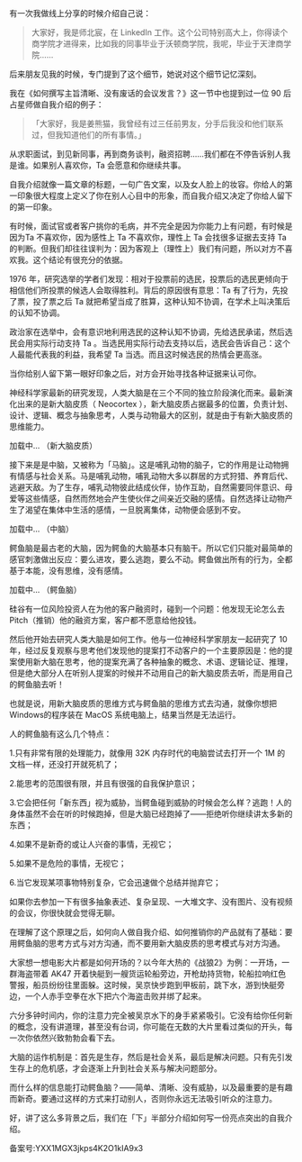 有一次我做线上分享的时候介绍自己说：

> 大家好，我是师北宸，在 LinkedIn 工作。这个公司特别高大上，你得读个商学院才进得来，比如我的同事毕业于沃顿商学院，我呢，毕业于天津商学院……

后来朋友见我的时候，专门提到了这个细节，她说对这个细节记忆深刻。

我在《如何撰写主旨清晰、没有废话的会议发言？》这一节中也提到过一位 90 后占星师做自我介绍的例子：

> 「大家好，我是姜熊猫，我曾经有过三任前男友，分手后我没和他们联系过，但我知道他们的所有事情。」

从求职面试，到见新同事，再到商务谈判，融资招聘……我们都在不停告诉别人我是谁。如果别人喜欢你，Ta 会愿意和你继续共事。

自我介绍就像一篇文章的标题，一句广告文案，以及女人脸上的妆容。你给人的第一印象很大程度上定义了你在别人心目中的形象，而自我介绍又决定了你给人留下的第一印象。

有时候，面试官或者客户挑你的毛病，并不完全是因为你能力上有问题，有时候是因为Ta 不喜欢你，因为感性上 Ta 不喜欢你，理性上 Ta 会找很多证据去支持 Ta 的判断。但我们却往往误判为：因为客观上（理性上）我们有问题，所以对方不喜欢我。这个结论有很充分的依据。

1976 年，研究选举的学者们发现：相对于投票前的选民，投票后的选民更倾向于相信他们所投票的候选人会取得胜利。背后的原因很有意思：Ta 有了行为，先投了票，投了票之后 Ta 就把希望当成了胜算，这种认知不协调，在学术上叫决策后的认知不协调。

政治家在选举中，会有意识地利用选民的这种认知不协调，先给选民承诺，然后选民会用实际行动支持 Ta 。当选民用实际行动去支持以后，选民会告诉自己：这个人最能代表我的利益，我希望 Ta 当选。而且这时候选民的热情会更高涨。

当你给别人留下第一眼好印象之后，对方会开始寻找各种证据来认可你。

神经科学家最新的研究发现，人类大脑是在三个不同的独立阶段演化而来。最新演化出来的是新大脑皮质（ Neocortex ），新大脑皮质占据最多的位置，负责计划、设计、逻辑、概念与抽象思考，人类与动物最大的区别，就是由于有新大脑皮质的思维能力。

加载中... （新大脑皮质）

接下来是是中脑，又被称为「马脑」。这是哺乳动物的脑子，它的作用是让动物拥有情感与社会关系。马是哺乳动物，哺乳动物大多以群居的方式狩猎、养育后代、逃避天敌。为了生存，哺乳动物彼此结成伙伴，协作互助，自然需要同伴意识、母爱等这些情感，自然而然地会产生使伙伴之间亲近交融的感情。自然选择让动物产生了渴望在集体中生活的感情，一旦脱离集体，动物便会感到不安。

加载中... （中脑）

鳄鱼脑是最古老的大脑，因为鳄鱼的大脑基本只有脑干。所以它们只能对最简单的感官刺激做出反应：要么进攻，要么逃跑，要么不动。鳄鱼做出所有的行为，全都基于本能，没有思维，没有感情。

加载中... （鳄鱼脑）

硅谷有一位风险投资人在为他的客户融资时，碰到一个问题：他发现无论怎么去 Pitch（推销）他的融资方案，客户都不愿意给他投钱。

然后他开始去研究人类大脑是如何工作。他与一位神经科学家朋友一起研究了 10 年，经过反复观察与思考他们发现他的提案打不动客户的一个主要原因是：他的提案使用新大脑在思考，他的提案充满了各种抽象的概念、术语、逻辑论证、推理，但是绝大部分人在听别人提案的时候并不动用自己的新大脑皮质去听，而是用自己的鳄鱼脑去听！

也就是说，用新大脑皮质的思维方式与鳄鱼脑的思维方式去沟通，就像你想把 Windows的程序装在 MacOS 系统电脑上，结果当然是无法运行。

人的鳄鱼脑有这么几个特点：

1.只有非常有限的处理能力，就像用 32K 内存时代的电脑尝试去打开一个 1M 的文档一样，还没打开就死机了；

2.能思考的范围很有限，并且有很强的自我保护意识；

3.它会把任何「新东西」视为威胁，当鳄鱼碰到威胁的时候会怎么样？逃跑！人的身体虽然不会在听的时候跑掉，但是大脑已经跑掉了——拒绝听你继续讲太多新的东西；

4.如果不是新奇的或让人兴奋的事情，无视它；

5.如果不是危险的事情，无视它；

6.当它发现某项事物特别复杂，它会迅速做个总结并抛弃它；

如果你去参加一下有很多抽象表述、复杂呈现、一大堆文字、没有图片、没有视频的会议，你很快就会觉得无聊。

在理解了这个原理之后，如何向人做自我介绍、如何推销你的产品就有了基础：要用鳄鱼脑的思考方式与对方沟通，而不要用新大脑皮质的思考模式与对方沟通。

大家想一想电影大片都是如何开场的？以今年大热的《战狼2》为例：一开场，一群海盗带着 AK47 开着快艇到一艘货运轮船旁边，开枪劫持货物，轮船拉响红色警报，船员纷纷往里面躲。这时候，吴京快步跑到甲板前，跳下水，游到快艇旁边，一个人赤手空拳在水下把六个海盗击败并绑了起来。

六分多钟时间内，你的注意力完全被吴京水下的身手紧紧吸引。它没有给你任何新的概念，没有讲道理，甚至没有台词，你可能在无数的大片里看过类似的开头，每一次你依然兴致勃勃会看下去。

大脑的运作机制是：首先是生存，然后是社会关系，最后是解决问题。只有先引发生存上的危机感，才会逐渐上升到社会关系与解决问题部分。

而什么样的信息能打动鳄鱼脑？——简单、清晰、没有威胁，以及最重要的是有趣而新奇。要通过这样的方式来打动别人，否则你永远无法吸引听众的注意力。

好，讲了这么多背景之后，我们在「下」半部分介绍如何写一份亮点突出的自我介绍。

备案号:YXX1MGX3jkps4K2O1kIA9x3